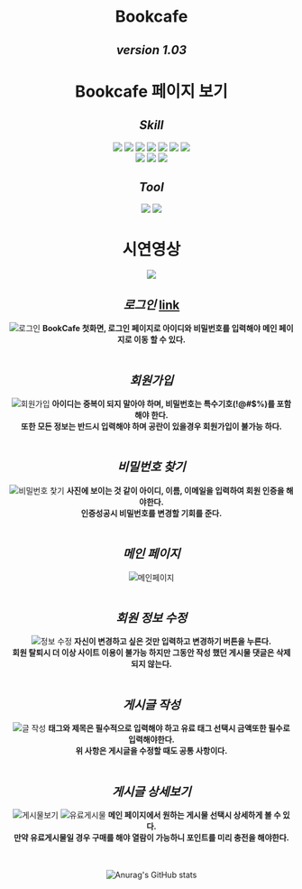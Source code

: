 
<div align="center">
  
# Bookcafe

## _version 1.03_
  <h1>Bookcafe 페이지 보기</a></h1>


## _Skill_
<img src="https://img.shields.io/badge/Java-007396?style=flat-square&logo=Java&logoColor=white"/> <img src="https://img.shields.io/badge/Spring-6DB33F?style=flat-square&logo=Spring&logoColor=white"/>
<img src="https://img.shields.io/badge/JavaScript-F7DF1E?style=flat-square&logo=JavaScript&logoColor=white"/> 
<img src="https://img.shields.io/badge/jQuery-0769AD?style=flat-square&logo=jQuery&logoColor=white"/>
<img src="https://img.shields.io/badge/MySQL-4479A1?style=flat-square&logo=MySQL&logoColor=white"/>
<img src="https://img.shields.io/badge/HTML5-E34F26?style=flat-square&logo=HTML5&logoColor=white"/>
<img src="https://img.shields.io/badge/CSS-1572B6?style=flat-square&logo=CSS3&logoColor=white"/><br>
<img src="https://img.shields.io/badge/Bootstrap-7952B3?style=flat-square&logo=Bootstrap&logoColor=white"/>
<img src="https://img.shields.io/badge/Apache Tomcat-F8DC75?style=flat-square&logo=Apache Tomcat&logoColor=white"/>
<img src="https://img.shields.io/badge/Mybatis-A8B9CC?style=flat-square&logo=MySQL&logoColor=white"/>


## _Tool_
<img src="https://img.shields.io/badge/Eclipse IDE-2C2255?style=flat-square&logo=Eclipse IDE&logoColor=white"/> <img src="https://img.shields.io/badge/Spring Boot-6DB33F?style=flat-square&logo=Spring Boot&logoColor=white"/>
<br>
  
<h1>시연영상 </h1>
<a href="https://www.youtube.com/watch?v=NiOyOKQV50M">
<img src="https://img.shields.io/badge/YouTube-FF0000?style=flat-square&logo=YouTube&logoColor=white"/>
</a>
  

## _로그인_ <a href="https://github.com/ChoiGeonHui/Bookcafe/tree/master/src/main/java/com/bookcafe/user">link</a>
  <div>
    <image alt="로그인" src="https://user-images.githubusercontent.com/86405195/136156750-d09cab93-244f-4e2d-bbf9-4d21401e1028.jpg">
      <b>BookCafe 첫화면, 로그인 페이지로 아이디와 비밀번호를 입력해야 메인 페이지로 이동 할 수 있다.</b> 
  </div>
    <br>
    
## _회원가입_
   <div>
    <image alt="회원가입" src="https://user-images.githubusercontent.com/86405195/136157257-b4626932-7f16-4049-807f-db9bd9e1f6d5.jpg">
      <b>아이디는 중복이 되지 말아야 하며, 비밀번호는 특수기호(!@#$%)를 포함해야 한다. </b><br>
      <b>또한 모든 정보는 반드시 입력해야 하며 공란이 있을경우 회원가입이 불가능 하다. </b>
   </div>
     <br>
     
## _비밀번호 찾기_
   <div>
    <image alt="비밀번호 찿기" src="https://user-images.githubusercontent.com/86405195/136163835-a0d9b796-ea23-48ba-b5da-b5d8b11a8096.jpg">
      <b>사진에 보이는 것 같이 아이디, 이름, 이메일을 입력하여 회원 인증을 해야한다. </b><br>
      <b>인증성공시 비밀번호를 변경할 기회를 준다. </b>
   </div> 
     <br>

## _메인 페이지_
   <div>
    <image alt="메인페이지" src="https://user-images.githubusercontent.com/86405195/136170479-637a8ec5-6ea0-45df-bf75-4e5e24586f8a.jpg">
   </div> 
     <br>
     
## _회원 정보 수정_
   <div>
    <image alt="정보 수정" src="https://user-images.githubusercontent.com/86405195/136343601-66cd49d8-b396-48f6-a47b-243b0fd9c48c.jpg">
      <b>자신이 변경하고 싶은 것만 입력하고 변경하기 버튼을 누른다.</b><br>
      <b>회원 탈퇴시 더 이상 사이트 이용이 불가능 하지만 그동안 작성 했던 게시물 댓글은 삭제 되지 않는다. </b>
   </div> 
     <br>
     
## _게시글 작성_
   <div>
    <image alt="글 작성" src="https://user-images.githubusercontent.com/86405195/136347361-e454bb6f-eaf5-4f8a-82cf-e1d3f06ceb1c.jpg">
      <b>태그와 제목은 필수적으로 입력해야 하고 유료 태그 선택시 금액또한 필수로 입력해야한다.</b><br>
      <b>위 사항은 게시글을 수정할 때도 공통 사항이다.</b>
   </div> 
     <br>
     
     
## _게시글 상세보기_
   <div>
    <image alt="게시물보기" src="https://user-images.githubusercontent.com/86405195/136350545-5ba30583-6c73-478d-aee1-118f82348133.jpg">
      <image alt="유료게시물" src="https://user-images.githubusercontent.com/86405195/136348743-2b9cb2b6-2f08-4660-92f8-f8d4991bd1e2.jpg">
      <b>메인 페이지에서 원하는 게시물 선택시 상세하게 볼 수 있다.</b><br>
      <b>만약 유료게시물일 경우 구매를 해야 열람이 가능하니 포인트를 미리 충전을 해야한다.</b>
   </div> 
     <br>
     <br>

![Anurag's GitHub stats](https://github-readme-stats.vercel.app/api?username=ChoiGeonHui&show_icons=true&theme=radical)
  
 </div>
